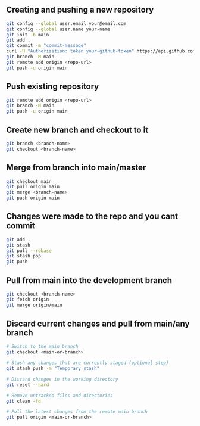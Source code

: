 ## Creating and pushing a new repository

```bash
git config --global user.email your@email.com
git config --global user.name your-name
git init -b main
git add .
git commit -m "commit-message"
curl -H "Authorization: token your-github-token" https://api.github.com/user/repos -d '{"name":"name-you-want"}'
git branch -M main
git remote add origin <repo-url>
git push -u origin main
```

## Push existing repository

```bash
git remote add origin <repo-url>
git branch -M main
git push -u origin main
```

## Create new branch and checkout to it

```bash
git branch <branch-name>
git checkout <branch-name>
```

## Merge from branch into main/master

```bash
git checkout main
git pull origin main
git merge <branch-name>
git push origin main
```

## Changes were made to the repo and you cant commit

```bash
git add .
git stash
git pull --rebase
git stash pop
git push
```

## Pull from main into the development branch

```bash
git checkout <branch-name>
git fetch origin
git merge origin/main
```

## Discard current changes and pull from main/any branch

```bash
# Switch to the main branch
git checkout <main-or-branch>

# Stash any changes that are currently staged (optional step)
git stash push -m "Temporary stash"

# Discard changes in the working directory
git reset --hard

# Remove untracked files and directories
git clean -fd

# Pull the latest changes from the remote main branch
git pull origin <main-or-branch>
```

